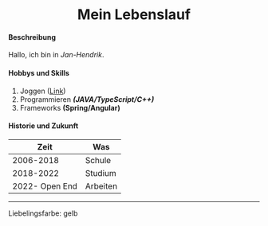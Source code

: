 <h1 align="center">Mein Lebenslauf</h1>

#### Beschreibung
Hallo, ich bin in *Jan-Hendrik*.

#### Hobbys und Skills
1. Joggen ([Link](https://bilder.t-online.de/b/87/29/77/32/id_87297732/610/tid_da/joggen-gerade-fuer-einsteiger-ist-es-ratsam-vor-der-ersten-laufeinheit-einen-trainingsplan-zu-machen-.jpg))
2. Programmieren ***(JAVA/TypeScript/C++)***
3. Frameworks **(Spring/Angular)**

#### Historie und Zukunft

Zeit              | Was              |
------------------|------------------|
2006-2018         | Schule           |
2018-2022         | Studium          |
2022- Open End    | Arbeiten         |

***
Liebelingsfarbe: gelb



